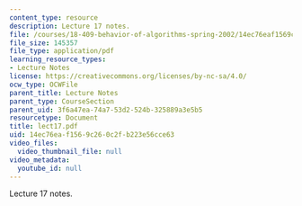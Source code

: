 ```yaml
---
content_type: resource
description: Lecture 17 notes.
file: /courses/18-409-behavior-of-algorithms-spring-2002/14ec76eaf1569c260c2fb223e56cce63_lect17.pdf
file_size: 145357
file_type: application/pdf
learning_resource_types:
- Lecture Notes
license: https://creativecommons.org/licenses/by-nc-sa/4.0/
ocw_type: OCWFile
parent_title: Lecture Notes
parent_type: CourseSection
parent_uid: 3f6a47ea-74a7-53d2-524b-325889a3e5b5
resourcetype: Document
title: lect17.pdf
uid: 14ec76ea-f156-9c26-0c2f-b223e56cce63
video_files:
  video_thumbnail_file: null
video_metadata:
  youtube_id: null
---
```

Lecture 17 notes.